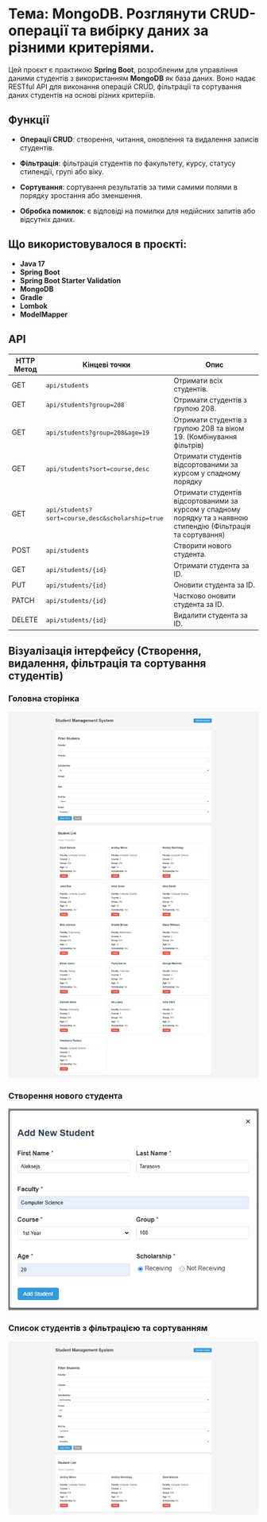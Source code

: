 # Тема: MongoDB. Розглянути CRUD-операції та вибірку даних за різними критеріями.

Цей проєкт є практикою **Spring Boot**, розробленим для управління даними студентів з використанням **MongoDB** як база даних. Воно надає RESTful API для виконання операцій CRUD, фільтрації та сортування даних студентів на основі різних критеріїв.

## Функції

- **Операції CRUD**: створення, читання, оновлення та видалення записів студентів.

- **Фільтрація**: фільтрація студентів по факультету, курсу, статусу стипендії, групі або віку.

- **Сортування**: сортування результатів за тими самими полями в порядку зростання або зменшення.

- **Обробка помилок**: є відповіді на помилки для недійсних запитів або відсутніх даних.

## Що використовувалося в проєкті:

- **Java 17**
- **Spring Boot**
- **Spring Boot Starter Validation**
- **MongoDB**
- **Gradle**
- **Lombok**
- **ModelMapper**

## API

| HTTP Метод | Кінцеві точки                                    | Опис                                                                                                             |
|------------|--------------------------------------------------|------------------------------------------------------------------------------------------------------------------|
| GET        | `api/students`                                   | Отримати всіх студентів.                                                                                         |
| GET        | `api/students?group=208`                         | Отримати студентів з групою 208.                                                                                 |
| GET        | `api/students?group=208&age=19`                  | Отримати студентів з групою 208 та віком 19. (Комбінування фільтрів)                                             |
| GET        | `api/students?sort=course,desc`                  | Отримати студентів відсортованими за курсом у спадному порядку                                                   |
| GET        | `api/students?sort=course,desc&scholarship=true` | Отримати студентів відсортованими за курсом у спадному порядку та з наявною стипендію (Фільтрація та сортування) |
| POST       | `api/students`                                   | Створити нового студента.                                                                                        |
| GET        | `api/students/{id}`                              | Отримати студента за ID.                                                                                         |
| PUT        | `api/students/{id}`                              | Оновити студента за ID.                                                                                          |
| PATCH      | `api/students/{id}`                              | Частково оновити студента за ID.                                                                                 |
| DELETE     | `api/students/{id}`                              | Видалити студента за ID.                                                                                         |

## Візуалізація інтерфейсу (Створення, видалення, фільтрація та сортування студентів)
### Головна сторінка
![Головна сторінка](images/main-page.png)

### Створення нового студента
![Створення нового студента](images/create-student-page.png)

### Список студентів з фільтрацією та сортуванням
![Список студентів з фільтрацією та сортуванням](images/main-page-filtering-sorting.png)
